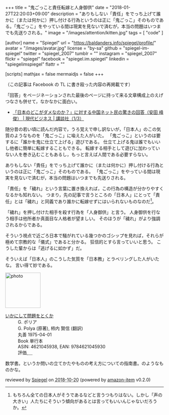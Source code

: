 +++
title = "鬼ごっこと責任転嫁と人身御供"
date =  "2018-01-27T22:20:03+09:00"
description = "ありもしない「責任」をでっち上げて誰かに（または何かに）押し付ける行為というのは正に「鬼ごっこ」そのものである。「鬼ごっこ」をやっている間は現実を見ないで済むが，本当の問題はいつまでも先送りされる。"
image = "/images/attention/kitten.jpg"
tags        = [ "code" ]

[author]
  name      = "Spiegel"
  url       = "https://baldanders.info/spiegel/profile/"
  avatar    = "/images/avatar.jpg"
  license   = "by-sa"
  github    = "spiegel-im-spiegel"
  twitter   = "spiegel_2007"
  tumblr    = ""
  instagram = "spiegel_2007"
  flickr    = "spiegel"
  facebook  = "spiegel.im.spiegel"
  linkedin  = "spiegelimspiegel"
  flattr    = ""

[scripts]
  mathjax = false
  mermaidjs = false
+++

（この記事は Facebook の TL に書き殴った内容の再掲載です）

「回答」をページネーションされた最後のページに持って来る文章構成上のえげつなさも併せて，なかなかに面白い。

- [「日本のどこがダメなのか？」に対する中国ネット民の驚きの回答（安田 峰俊） | 現代ビジネス | 講談社（1/3）](http://gendai.ismedia.jp/articles/-/54234)

随分昔の若い頃に読んだ内容で，うろ覚えで申し訳ないが，「日本人」のこの気質のようなものを「鬼ごっこ」に喩えた人がいた。
「鬼ごっこ」というのは要するに「誰かを鬼に仕立て上げる」遊びである。
仕立て上げる鬼は誰でもいいし他者に簡単に転嫁することもできる。
転嫁する相手として遊びに加わっていない人を巻き込むこともあるし，もっと言えば人間である必要すらない。

ありもしない「責任」をでっち上げて誰かに（または何かに）押し付ける行為というのは正に「鬼ごっこ」そのものである。
「鬼ごっこ」をやっている間は現実を見ないで済むが，本当の問題はいつまでも先送りされる。

「責任」を「穢れ」という言葉に置き換えれば，この行為の構造が分かりやすくなるかも知れない。
つまり，先の記事で言うところの「日本人」にとって「責任」とは「穢れ」と同義であり誰かに転嫁せずにはいられないものなのだ[^jpn1]。

[^jpn1]: もちろん全ての日本人がそうであるなどと言うつもりはない。しかし「声の大きい」人たちにそういう傾向があるとは言ってもいいんじゃないだろうか。

「穢れ」を押し付けた相手を殺す行為を「人身御供」と言う。
人身御供を行なう相手は他所者か真面目な人格者が望ましい。
そのほうが「穢れ」がより強調されるからである。

そういう視点で近ごろ日本で騒がれている幾つかのゴシップを見れば，それらが極めて宗教的な「儀式」であると分かる。
狂信的とすら言っていいと思う。
こうした輩からは「逃げるに如かず」だ。

そういえば「日本人」のこうした気質を「日本教」とラベリングした人がいたな。
言い得て妙である。

<div class="hreview">
  <div class="photo"><a class="item url" href="https://www.amazon.co.jp/%E3%81%84%E3%81%8B%E3%81%AB%E3%81%97%E3%81%A6%E5%95%8F%E9%A1%8C%E3%82%92%E3%81%A8%E3%81%8F%E3%81%8B-G-%E3%83%9D%E3%83%AA%E3%82%A2/dp/4621045938?SubscriptionId=AKIAJYVUJ3DMTLAECTHA&tag=baldandersinf-22&linkCode=xm2&camp=2025&creative=165953&creativeASIN=4621045938"><img src="https://images-fe.ssl-images-amazon.com/images/I/51XGP8AFX2L._SL160_.jpg" width="112" alt="photo"></a></div>
  <dl class="fn">
    <dt><a href="https://www.amazon.co.jp/%E3%81%84%E3%81%8B%E3%81%AB%E3%81%97%E3%81%A6%E5%95%8F%E9%A1%8C%E3%82%92%E3%81%A8%E3%81%8F%E3%81%8B-G-%E3%83%9D%E3%83%AA%E3%82%A2/dp/4621045938?SubscriptionId=AKIAJYVUJ3DMTLAECTHA&tag=baldandersinf-22&linkCode=xm2&camp=2025&creative=165953&creativeASIN=4621045938">いかにして問題をとくか</a></dt>
	<dd>G. ポリア</dd>
	<dd>G. Polya (原著), 柿内 賢信 (翻訳)</dd>
    <dd>丸善 1975-04-01</dd>
    <dd>Book 単行本</dd>
    <dd>ASIN: 4621045938, EAN: 9784621045930</dd>
    <dd>評価<abbr class="rating fa-sm" title="5">&nbsp;<i class="fas fa-star"></i>&nbsp;<i class="fas fa-star"></i>&nbsp;<i class="fas fa-star"></i>&nbsp;<i class="fas fa-star"></i>&nbsp;<i class="fas fa-star"></i></abbr></dd>
  </dl>
  <p class="description">数学書。というか問いの立てかたやものの考え方についての指南書。のようなものかな。</p>
  <p class="powered-by" >reviewed by <a href='#maker' class='reviewer'>Spiegel</a> on <abbr class="dtreviewed" title="2018-10-20">2018-10-20</abbr> (powered by <a href="https://github.com/spiegel-im-spiegel/amazon-item" >amazon-item</a> v0.2.0)</p>
</div>
